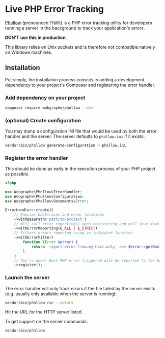 # Live PHP Error Tracking

[Phollow](https://github.com/webgraphe/phollow) (pronounced \\ˈfälō\\) is a PHP error tracking utility for developers
running a server in the background to track your application's errors.

**DON'T use this in production.**

This library relies on Unix sockets and is therefore not compatible natively on Windows machines.

## Installation

Put simply, the installation process consists in adding a development dependency to your project's Composer and registering the error handler.

### Add dependency on your project

```bash
composer require webgraphe/phollow --dev
```

### (optional) Create configuration

You may dump a configuration INI file that would be used by both the error handler and the server. The server defaults
to `phollow.ini` if it exists.

```bash
vendor/bin/phollow generate-configuration > phollow.ini
```

### Register the error handler

This should be done as early in the execution process of your PHP project as possible.

```php
<?php

use Webgraphe\Phollow\ErrorHandler;
use Webgraphe\Phollow\Configuration;
use Webgraphe\Phollow\Documents\Error;

ErrorHandler::create()
    // Fancies backtraces and error locations
    ->withBasePath('path/to/project')
    // Will call error_reporting() upon registering and will shut down error display
    ->withErrorReporting(E_ALL | E_STRICT)
    // Filters errors reported using an indicator function
    ->withErrorFilter(
        function (Error $error) {
            return 'report-error-from.my-host.only' === $error->getHostName();
        }
    )
    // You're done! Next PHP error triggered will be reported to the handler
    ->register();
```

### Launch the server

The error handler will only track errors if the file tailed by the server exists (e.g. usually only available when
the server is running):

```bash
vendor/bin/phollow run --colors
```

Hit the URL for the HTTP server listed.

To get support on the server commands:

```bash
vendor/bin/phollow
```
